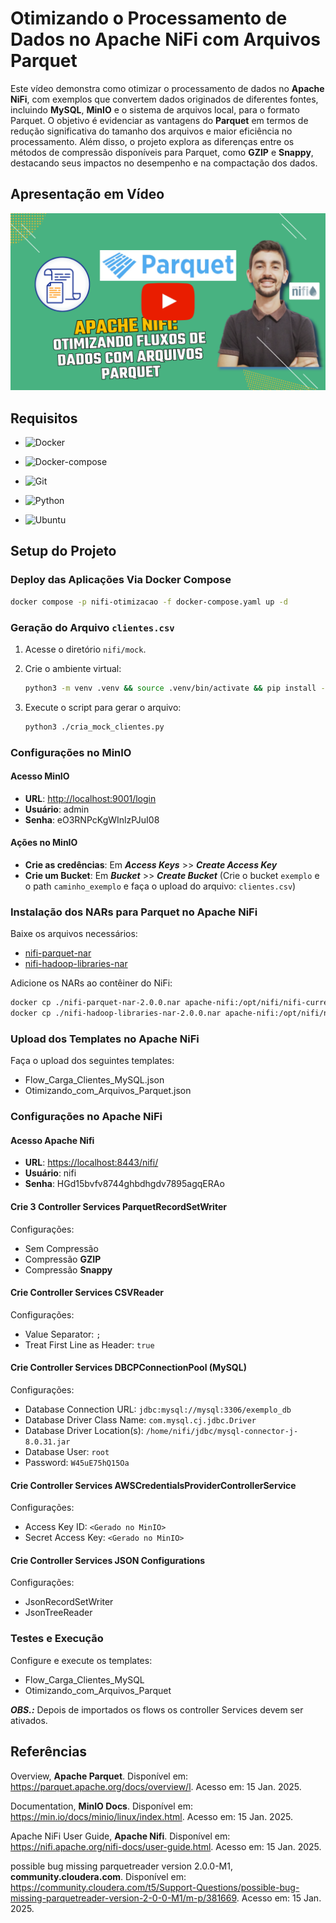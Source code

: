 # Otimizando o Processamento de Dados no Apache NiFi com Arquivos Parquet

Este vídeo demonstra como otimizar o processamento de dados no **Apache NiFi**, com exemplos que convertem dados originados de diferentes fontes, incluindo **MySQL**, **MinIO** e o sistema de arquivos local, para o formato Parquet. O objetivo é evidenciar as vantagens do **Parquet** em termos de redução significativa do tamanho dos arquivos e maior eficiência no processamento. Além disso, o projeto explora as diferenças entre os métodos de compressão disponíveis para Parquet, como **GZIP** e **Snappy**, destacando seus impactos no desempenho e na compactação dos dados.

## Apresentação em Vídeo

<!-- https://www.youtube.com/@renato-coelho -->

<p align="center">
  <a href="https://www.youtube.com/@renato-coelho" target="_blank"><img src="imagens/thumbnail/thumbnail-nifi-arquivos-parquet-github.png" alt="Vídeo de apresentação"></a>
</p>

## Requisitos

+ ![Docker](https://img.shields.io/badge/Docker-27.4.1-green)

+ ![Docker-compose](https://img.shields.io/badge/Docker--compose-1.25.0-green)

+ ![Git](https://img.shields.io/badge/Git-2.25.1%2B-green)

+ ![Python](https://img.shields.io/badge/Python-3.8+-green)

+ ![Ubuntu](https://img.shields.io/badge/Ubuntu-20.04-green)

## Setup do Projeto

### Deploy das Aplicações Via Docker Compose

```bash
docker compose -p nifi-otimizacao -f docker-compose.yaml up -d
```

### Geração do Arquivo `clientes.csv`

1. Acesse o diretório `nifi/mock`.

2. Crie o ambiente virtual:
   ```bash
   python3 -m venv .venv && source .venv/bin/activate && pip install -U pip setuptools wheel faker
   ```

3. Execute o script para gerar o arquivo:
   ```bash
   python3 ./cria_mock_clientes.py
   ```

### Configurações no MinIO

#### Acesso MinIO

- **URL**: [http://localhost:9001/login](http://localhost:9001/login)
- **Usuário**: admin
- **Senha**: eO3RNPcKgWInlzPJuI08

#### Ações no MinIO

- **Crie as credências**: Em ***Access Keys*** >> ***Create Access Key***
- **Crie um Bucket**: Em ***Bucket*** >> ***Create Bucket*** (Crie o bucket `exemplo` e o path `caminho_exemplo` e faça o upload do arquivo: `clientes.csv`)

### Instalação dos NARs para Parquet no Apache NiFi

Baixe os arquivos necessários:

- [nifi-parquet-nar](https://repo1.maven.org/maven2/org/apache/nifi/nifi-parquet-nar/2.0.0/nifi-parquet-nar-2.0.0.nar)
- [nifi-hadoop-libraries-nar](https://repo1.maven.org/maven2/org/apache/nifi/nifi-hadoop-libraries-nar/2.0.0/nifi-hadoop-libraries-nar-2.0.0.nar)

Adicione os NARs ao contêiner do NiFi:
```bash
docker cp ./nifi-parquet-nar-2.0.0.nar apache-nifi:/opt/nifi/nifi-current/nar_extensions
docker cp ./nifi-hadoop-libraries-nar-2.0.0.nar apache-nifi:/opt/nifi/nifi-current/nar_extensions
```

### Upload dos Templates no Apache NiFi

Faça o upload dos seguintes templates:

- Flow_Carga_Clientes_MySQL.json
- Otimizando_com_Arquivos_Parquet.json

### Configurações no Apache NiFi

#### Acesso Apache Nifi

- **URL**: [https://localhost:8443/nifi/](https://localhost:8443/nifi/)
- **Usuário**: nifi
- **Senha**: HGd15bvfv8744ghbdhgdv7895agqERAo

#### Crie 3 Controller Services ParquetRecordSetWriter

Configurações:

- Sem Compressão
- Compressão **GZIP**
- Compressão **Snappy**

#### Crie Controller Services CSVReader

Configurações:

- Value Separator: `;`
- Treat First Line as Header: `true`

#### Crie Controller Services DBCPConnectionPool (MySQL)

Configurações:

- Database Connection URL: `jdbc:mysql://mysql:3306/exemplo_db`
- Database Driver Class Name: `com.mysql.cj.jdbc.Driver`
- Database Driver Location(s): `/home/nifi/jdbc/mysql-connector-j-8.0.31.jar`
- Database User: `root`
- Password: `W45uE75hQ15Oa`

#### Crie Controller Services AWSCredentialsProviderControllerService

Configurações:

- Access Key ID: `<Gerado no MinIO>`
- Secret Access Key: `<Gerado no MinIO>`

#### Crie Controller Services JSON Configurations

Configurações:

- JsonRecordSetWriter
- JsonTreeReader

### Testes e Execução

Configure e execute os templates:

- Flow_Carga_Clientes_MySQL
- Otimizando_com_Arquivos_Parquet

***OBS.:*** Depois de importados os flows os controller Services devem ser ativados. 

## Referências

Overview, **Apache Parquet**. Disponível em: <https://parquet.apache.org/docs/overview/l>. Acesso em: 15 Jan. 2025.

Documentation, **MinIO Docs**. Disponível em: <https://min.io/docs/minio/linux/index.html>. Acesso em: 15 Jan. 2025.

Apache NiFi User Guide, **Apache Nifi**. Disponível em: <https://nifi.apache.org/nifi-docs/user-guide.html>. Acesso em: 15 Jan. 2025.

possible bug missing parquetreader version 2.0.0-M1, **community.cloudera.com**. Disponível em: <https://community.cloudera.com/t5/Support-Questions/possible-bug-missing-parquetreader-version-2-0-0-M1/m-p/381669>. Acesso em: 15 Jan. 2025.
